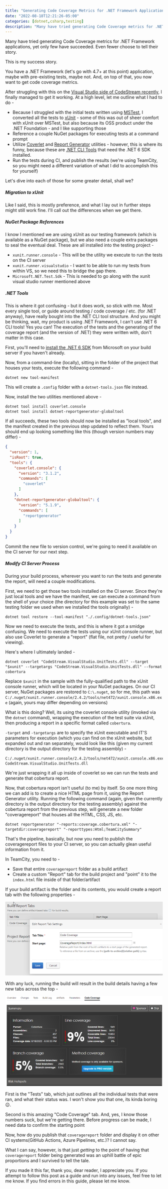 ```yaml
---
title: "Generating Code Coverage Metrics for .NET Framework Applications"
date: "2022-08-18T12:21:26-05:00"
categories: [dotnet,csharp,testing]
description: "Many have tried generating Code Coverage metrics for .NET Framework applications, yet only few have succeeded. Even fewer choose to tell their story This is my success story."
---
```


Many have tried generating Code Coverage metrics for .NET Framework applications, yet only few have succeeded. Even fewer choose to tell their story.

This is my success story.

You have a .NET Framework (let's go with 4.7+ at this point) application, maybe with pre-existing tests, maybe not. And, on top of that, you now want to get code coverage metrics.

After struggling with this on the [Visual Studio side of CodeStream recently](https://github.com/TeamCodeStream/codestream/commit/3a2eb2cdf6917193a5055c32b4c774d32aed42f5), I finally managed to get it working.  At a high level, let me outline what I had to do -

* Because I struggled with the initial tests written using [MSTest](https://docs.microsoft.com/en-us/dotnet/core/testing/unit-testing-with-mstest), I converted all the tests to [xUnit](https://xunit.net/) - some of this was out of sheer comfort with xUnit over MSTest, but also because its OSS product under the .NET Foundation - and I like supporting those
* Reference a couple NuGet packages for executing tests at a command prompt
* Utilize [Coverlet](https://github.com/coverlet-coverage/coverlet) and [Report Generator](https://reportgenerator.io/) utilities - however, this is where its funny, because these are [.NET CLI Tools](https://docs.microsoft.com/en-us/dotnet/core/tools/global-tools) that need the .NET 6 SDK installed.
* Run the tests during CI, and publish the results (we're using TeamCity, so you might need a different variation of what I did to accomplish this for yourself)

Let's dive into each of those for some greater detail, shall we?

##### Migration to xUnit

Like I said, this is mostly preference, and what I lay out in further steps might still work fine. I'll call out the differences when we get there.

##### NuGet Package References

I know I mentioned we are using xUnit as our testing framework (which is available as a NuGet package), but we also need a couple extra packages to seal the eventual deal. These are all installed into the testing project -

* `xunit.runner.console` - This will be the utility we execute to run the tests on the CI server
* `xunit.runner.visualstudio` - I want to be able to run my tests from within VS, so we need this to bridge the gap there.
* `Microsoft.NET.Test.Sdk` - This is needed to go along with the xunit visual studio runner mentioned above

##### .NET Tools

This is where it got confusing - but it does work, so stick with me. Most every single tool, or guide around testing / code coverage / etc. (for .NET anyway), have really bought into the .NET CLI tool structure. And you might be thinking, wait, my product is using .NET Framework, I can't use .NET 6 CLI tools!  Yes you can!  The execution of the tests and the generating of the coverage report (and the version of .NET) they were written with, don't matter in this case.

First, you'll need to [install the .NET 6 SDK](https://dotnet.microsoft.com/en-us/download/dotnet/6.0) from Microsoft on your build server if you haven't already.

Now, from a command-line (locally), sitting in the folder of the project that houses your tests, execute the following command -

```shell
dotnet new tool-manifest
```

This will create a `.config` folder with a `dotnet-tools.json` file instead.

Now, install the two utilities mentioned above -

```shell
dotnet tool install coverlet.console
dotnet tool install dotnet-reportgenerator-globaltool
```

If all succeeds, these two tools should now be installed as "local tools", and the manifest created in the previous step updated to reflect them. Yours should end up looking something like this (though version numbers may differ) -

```json
{
  "version": 1,
  "isRoot": true,
  "tools": {
    "coverlet.console": {
      "version": "3.1.2",
      "commands": [
        "coverlet"
      ]
    },
    "dotnet-reportgenerator-globaltool": {
      "version": "5.1.9",
      "commands": [
        "reportgenerator"
      ]
    }
  }
}
```

Commit the new file to version control, we're going to need it available on the CI server for our next step.

##### Modify CI Server Process

During your build process, wherever you want to run the tests and generate the report, will need a couple modifications.

First, we need to get those two tools installed on the CI server. Since they're just local tools and we have the manifest, we can execute a command from the shell of your choice (the directory for this example was set to the same testing folder we used when we installed the tools originally) -

```shell
dotnet tool restore --tool-manifest "./.config/dotnet-tools.json"
```

Now we need to execute the tests, and this is where it got a smidge confusing. We need to execute the tests using our xUnit console runner, but also use Coverlet to generate a "report" (flat file, not pretty / useful for viewing).

Here's where I ultimately landed -

```shell
dotnet coverlet "CodeStream.VisualStudio.UnitTests.dll" --target "$xunit" --targetargs "CodeStream.VisualStudio.UnitTests.dll" --format cobertura
```

Replace `$xunit` in the sample with the fully-qualified path to the xUnit console runner, which will be located in your NuGet packages. On our CI server, NuGet packages are restored to `C:\.nuget`, so for me, this path was `C:/.nuget/xunit.runner.console/2.4.2/tools/net472/xunit.console.x86.exe` (again, yours may differ depending on versions)

What is this doing? Well, its using the coverlet console utility (invoked via the `dotnet` command), wrapping the execution of the test suite via xUnit, then producing a report in a specific format called `cobertura`.

`-target` and `-targetargs` are to specify the xUnit executable and IT'S parameters for execution (which you can find on the xUnit website, but expanded out and ran separately, would look like this (given my current directory is the output directory for the testing assembly) -

```shell
C:/.nuget/xunit.runner.console/2.4.2/tools/net472/xunit.console.x86.exe CodeStream.VisualStudio.UnitTests.dll
```

We're just wrapping it all up inside of coverlet so we can run the tests and generate that cobertura report.

Now, that cobertura report isn't useful (to me) by itself.  So one more thing we can add is to create a nice HTML page from it, using the Report Generator utility.
Running the following command (again, given the currently directory is the output directory for the testing assembly) against the cobertura report from the previous step, will generate a new folder "coveragereport" that houses all the HTML, CSS, JS, etc.

```shell
dotnet reportgenerator "-reports:coverage.cobertura.xml" "-targetdir:coveragereport" "-reporttypes:Html;TeamCitySummary"
```

That's the pipeline, basically, but now you need to publish the coveragereport files to your CI server, so you can actually glean useful information from it.

In TeamCity, you need to -

* Save that entire `coveragereport` folder as a build artifact
* Create a custom "Report" tab for the build project and "point" it to the `index.html` file inside of that folder/artifact

If your build artifact is the folder and its contents, you would create a report tab with the following properties -

![Creating the Report Tab](./report-tab.png)

With any luck, running the build will result in the build details having a few new tabs across the top -

![Build Details](./build-tabs.png)

First is the "Tests" tab, which just outlines all the individual tests that were ran, and what their status was. I won't show you that one, its kinda boring 😉.

Second is this amazing "Code Coverage" tab. And, yes, I know those numbers suck, but we're getting there. Before progress can be made, I need data to confirm the starting point

Now, how do you publish that `coveragereport` folder and display it on other CI systems(GitHub Actions, Azure Pipelines, etc.)? I cannot say.

What I can say, however, is that just *getting* to the point of having that `coveragereport` folder being generated was an uphill battle of epic proportions and I survived to tell the tale.

If you made it this far, thank you, dear reader, I appreciate you. If you attempt to follow this post as a guide and run into any issues, feel free to let me know. If you find errors in this guide, please let me know.
